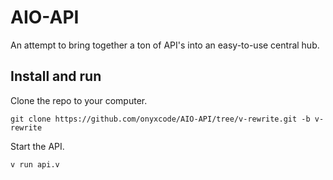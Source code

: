 # AIO-API
An attempt to bring together a ton of API's into an easy-to-use central hub.

## Install and run

Clone the repo to your computer.

```
git clone https://github.com/onyxcode/AIO-API/tree/v-rewrite.git -b v-rewrite
```

Start the API.

```
v run api.v
```
